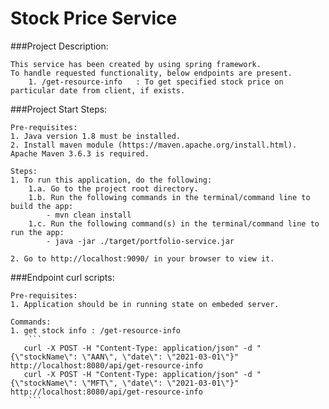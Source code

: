# Stock Price Service

###Project Description:

	This service has been created by using spring framework.
	To handle requested functionality, below endpoints are present.
		1. /get-resource-info	: To get specified stock price on particular date from client, if exists.

###Project Start Steps:

    Pre-requisites:
    1. Java version 1.8 must be installed.
    2. Install maven module (https://maven.apache.org/install.html). Apache Maven 3.6.3 is required.

    Steps:
    1. To run this application, do the following:
        1.a. Go to the project root directory.
        1.b. Run the following commands in the terminal/command line to build the app:
            - mvn clean install
        1.c. Run the following command(s) in the terminal/command line to run the app:
            - java -jar ./target/portfolio-service.jar

    2. Go to http://localhost:9090/ in your browser to view it.
    
###Endpoint curl scripts:

    Pre-requisites:
    1. Application should be in running state on embeded server.

    Commands:
    1. get stock info : /get-resource-info
	    ```
	   curl -X POST -H "Content-Type: application/json" -d "{\"stockName\": \"AAN\", \"date\": \"2021-03-01\"}" http://localhost:8080/api/get-resource-info
	   curl -X POST -H "Content-Type: application/json" -d "{\"stockName\": \"MFT\", \"date\": \"2021-03-01\"}" http://localhost:8080/api/get-resource-info
	    ```
